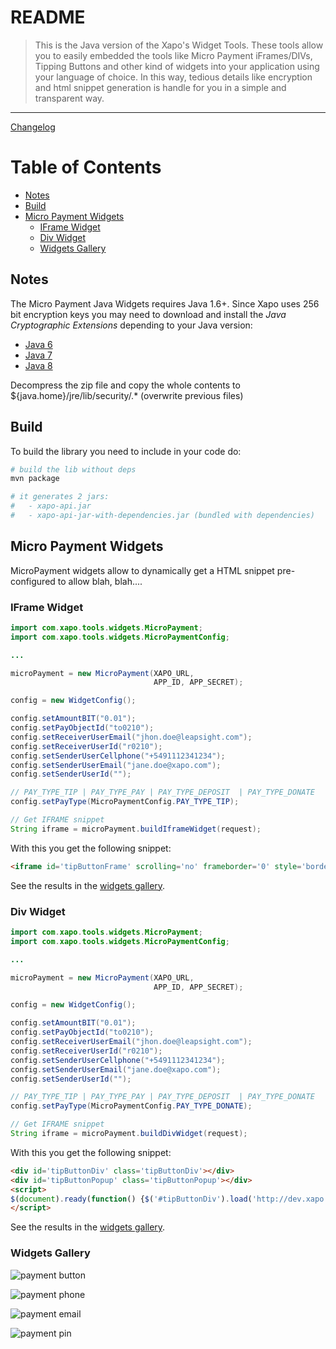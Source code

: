 # README
>This is the Java version of the Xapo's Widget Tools. These tools allow you to easily embedded the tools like Micro Payment iFrames/DIVs, Tipping Buttons and other kind of widgets into your application using your language of choice. In this way, tedious details like encryption and html snippet generation is handle for you in a simple and transparent way.   

---

[Changelog](CHANGELOG.md)

# Table of Contents

- [Notes](#notes)
- [Build](#build)
- [Micro Payment Widgets](#micro-payment-widgets)
  - [IFrame Widget](#iframe-widget)
  - [Div Widget](#div-widget)
  - [Widgets Gallery](#widgets-gallery)

## Notes

The Micro Payment Java Widgets requires Java 1.6+. Since Xapo uses 256 bit encryption keys you may need to download and install the _Java Cryptographic Extensions_ depending to your Java version:

- [Java 6](http://www.oracle.com/technetwork/java/javase/downloads/jce-6-download-429243.html)
- [Java 7](http://www.oracle.com/technetwork/java/javase/downloads/jce-7-download-432124.html)
- [Java 8](http://www.oracle.com/technetwork/java/javase/downloads/jce8-download-2133166.html)

Decompress the zip file and copy the whole contents to ${java.home}/jre/lib/security/.* (overwrite previous files)

## Build
To build the library you need to include in your code do:

``` bash
# build the lib without deps
mvn package

# it generates 2 jars: 
#   - xapo-api.jar
#   - xapo-api-jar-with-dependencies.jar (bundled with dependencies)
```

## Micro Payment Widgets
MicroPayment widgets allow to dynamically get a HTML snippet pre-configured to allow blah, blah.... 

### IFrame Widget
```java
import com.xapo.tools.widgets.MicroPayment;
import com.xapo.tools.widgets.MicroPaymentConfig;

...

microPayment = new MicroPayment(XAPO_URL,
                                APP_ID, APP_SECRET);

config = new WidgetConfig();

config.setAmountBIT("0.01");
config.setPayObjectId("to0210");
config.setReceiverUserEmail("jhon.doe@leapsight.com");
config.setReceiverUserId("r0210");
config.setSenderUserCellphone("+5491112341234");
config.setSenderUserEmail("jane.doe@xapo.com");
config.setSenderUserId("");

// PAY_TYPE_TIP | PAY_TYPE_PAY | PAY_TYPE_DEPOSIT  | PAY_TYPE_DONATE
config.setPayType(MicroPaymentConfig.PAY_TYPE_TIP);

// Get IFRAME snippet
String iframe = microPayment.buildIframeWidget(request);
```

With this you get the following snippet:

```html
<iframe id='tipButtonFrame' scrolling='no' frameborder='0' style='border:none; overflow:hidden; height:22px;' allowTransparency='true' src='http://dev.xapo.com:8089/pay_button/show?customization=%7B%22button_text%22%3A%22Tip%22%7D&app_id=b91014cc28c94841&button_request=C%2F6OaxS0rh3jMhH90kRYyp3y%2BU5ADcCgMLCyz2P5ssFG%2FJoGf55ccvicyRMuIXpU5xhDeHGffpZAvVeMCpJhGFyIPwLFh%2FVdnjnDUjYgJCQeB4mCpGsEW5SC6wNvg69ksgeAtr108Wc5miA8H4JG99EWTTlC7WtIGg5rFKkbjrop15fSJfhv5cTs02jSC5f2BaLlh1mKh5hSPW3HGcWcl%2BdyZj%2F9m1lPB4gKfky2%2FnT0tYjbEFo5aU6WtowWrf2xE8OYejyI0poEFkClBkv2eDkp4Gel4tGb%2Bkwszcyb18ztK89RlBwhe8sX4HeM2KJM8ZaWuDOGH2VW4kbThMCZEw%3D%3D'></iframe>
```

See the results in the [widgets gallery](#widgets-gallery).

### Div Widget
```java
import com.xapo.tools.widgets.MicroPayment;
import com.xapo.tools.widgets.MicroPaymentConfig;

...

microPayment = new MicroPayment(XAPO_URL,
                                APP_ID, APP_SECRET);

config = new WidgetConfig();

config.setAmountBIT("0.01");
config.setPayObjectId("to0210");
config.setReceiverUserEmail("jhon.doe@leapsight.com");
config.setReceiverUserId("r0210");
config.setSenderUserCellphone("+5491112341234");
config.setSenderUserEmail("jane.doe@xapo.com");
config.setSenderUserId("");

// PAY_TYPE_TIP | PAY_TYPE_PAY | PAY_TYPE_DEPOSIT  | PAY_TYPE_DONATE
config.setPayType(MicroPaymentConfig.PAY_TYPE_DONATE);

// Get IFRAME snippet
String iframe = microPayment.buildDivWidget(request);
```

With this you get the following snippet:

```html
<div id='tipButtonDiv' class='tipButtonDiv'></div>
<div id='tipButtonPopup' class='tipButtonPopup'></div>
<script>
$(document).ready(function() {$('#tipButtonDiv').load('http://dev.xapo.com:8089/pay_button/show?customization=%7B%22button_text%22%3A%22Donate%22%7D&app_id=b91014cc28c94841&button_request=C%2F6OaxS0rh3jMhH90kRYyp3y%2BU5ADcCgMLCyz2P5ssFG%2FJoGf55ccvicyRMuIXpU5xhDeHGffpZAvVeMCpJhGFyIPwLFh%2FVdnjnDUjYgJCQeB4mCpGsEW5SC6wNvg69ksgeAtr108Wc5miA8H4JG99EWTTlC7WtIGg5rFKkbjrop15fSJfhv5cTs02jSC5f2BaLlh1mKh5hSPW3HGcWcl%2BdyZj%2F9m1lPB4gKfky2%2FnT0tYjbEFo5aU6WtowWrf2xE8OYejyI0poEFkClBkv2eDkp4Gel4tGb%2Bkwszcyb18ztK89RlBwhe8sX4HeM2KJMHVfAM8NQXQu8oiIyCAl0vg%3D%3D');});
</script>
```

See the results in the [widgets gallery](#widgets-gallery).

### Widgets Gallery

![payment button](https://bitbucket.org/leapsight/xapo.java-sdk/raw/master/img/donate_button.png)

![payment phone](https://bitbucket.org/leapsight/xapo.java-sdk/raw/master/img/mpayment1.png)

![payment email](https://bitbucket.org/leapsight/xapo.java-sdk/raw/master/img/mpayment2.png)

![payment pin](https://bitbucket.org/leapsight/xapo.java-sdk/raw/master/img/mpayment3.png)